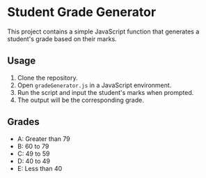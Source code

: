 # Student Grade Generator

This project contains a simple JavaScript function that generates a student's grade based on their marks.

## Usage

1. Clone the repository.
2. Open `gradeGenerator.js` in a JavaScript environment.
3. Run the script and input the student's marks when prompted.
4. The output will be the corresponding grade.

## Grades
- A: Greater than 79
- B: 60 to 79
- C: 49 to 59
- D: 40 to 49
- E: Less than 40


